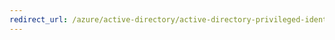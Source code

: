 ```yaml
---
redirect_url: /azure/active-directory/active-directory-privileged-identity-management-how-to-start-security-review
---
```

